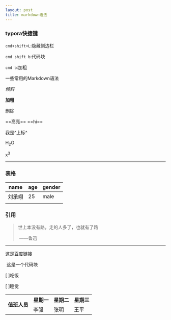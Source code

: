 ```yaml
---
layout: post
title: markdown语法
---
```


### typora快捷键

`cmd+shift+L`:隐藏侧边栏

`cmd shift b`:代码块

`cmd b`:加粗





一些常用的Markdown语法

*倾斜*

**加粗**

~~删除~~

==高亮== ==hi==

我是^上标^

H<sub>2</sub>O

x<sup>3</sup>

<hr>

### 表格

| name   | age | gender |
| ------ | --- | ------ |
| 刘承翊 | 25  | male   |
|        |     |        |



### 引用

> 世上本没有路，走的人多了，也就有了路
>
> ​																——鲁迅

---



这是[百度](http://www.baidu.com)链接



​    这是一个代码块

[ ]吃饭

[ ]睡觉



<table>
    <tr>
        <th rowspan="2">值班人员</th>
        <th>星期一</th>
        <th>星期二</th>
        <th>星期三</th>
    </tr>
    <tr>
        <td>李强</td>
        <td>张明</td>
        <td>王平</td>
    </tr>
</table>











